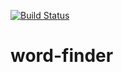 [![Build Status](https://travis-ci.com/devus10/word-finder.svg?branch=master)](https://travis-ci.com/devus10/word-finder)

# word-finder
